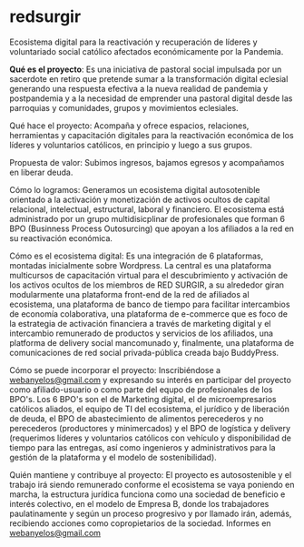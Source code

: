 # redsurgir
Ecosistema digital para la reactivación y recuperación de líderes y voluntariado social católico afectados económicamente por la Pandemia.

<b>Qué es el proyecto</b>: Es una iniciativa de pastoral social impulsada por un sacerdote en retiro que pretende sumar a la transformación digital eclesial generando una respuesta efectiva a la nueva realidad de pandemia y postpandemia y a la necesidad de emprender una pastoral digital desde las parroquias y comunidades, grupos y movimientos eclesiales.

Qué hace el proyecto: Acompaña y ofrece espacios, relaciones, herramientas y capacitación digitales para la reactivación económica de los líderes y voluntarios católicos, en principio y luego a sus grupos.

Propuesta de valor: Subimos ingresos, bajamos egresos y acompañamos en liberar deuda.

Cómo lo logramos: Generamos un ecosistema digital autosotenible orientado a la activación y monetización de activos ocultos de capital relacional, intelectual, estructural, laboral y financiero. El ecosistema está administrado por un grupo multidisicplinar de profesionales que forman 6 BPO (Businness Process Outosurcing) que apoyan a los afiliados a la red en su reactivación económica.

Cómo es el ecosistema digital: Es una integración de 6 plataformas, montadas inicialmente sobre Wordpress. La central es una plataforma multicursos de capacitación virtual para el descubrimiento y activación de los activos ocultos de los miembros de RED SURGIR, a su alrededor giran modularmente una plataforma front-end de la red de afiliados al ecosistema, una plataforma de banco de tiempo para facilitar intercambios de economía colaborativa, una plataforma de e-commerce que es foco de la estrategia de activación financiera a través de marketing digital y el intercambio remunerado de productos y servicios de los afiliados, una platforma de delivery social mancomunado y, finalmente, una plataforma de comunicaciones de red social privada-pública creada bajo BuddyPress.

Cómo se puede incorporar el proyecto: Inscribiéndose a webanyelos@gmail.com y expresando su interés en participar del proyecto como afiliado-usuario o como parte del equpo de profesionales de los BPO's. Los 6 BPO's son el de Marketing digital, el de microempresarios católicos aliados, el equipo de TI del ecosistema, el jurídico y de liberación de deuda, el BPO de abastecimiento de alimentos perecederos y no perecederos (productores y minimercados) y el BPO de logística y delivery (requerimos líderes y voluntarios católicos con vehículo y disponibilidad de tiempo para las entregas, así como ingenieros y administrativos para la gestión de la plataforma y el modelo de sostenibilidad).

Quién mantiene y contribuye al proyecto: El proyecto es autosostenible y el trabajo irá siendo remunerado conforme el ecosistema se vaya poniendo en marcha, la estructura jurídica funciona como una sociedad de beneficio e interés colectivo, en el modelo de Empresa B, donde los trabajadores paulatinamente y según un proceso progresivo y por llamado irán, además, recibiendo acciones como copropietarios de la sociedad. Informes en webanyelos@gmail.com
